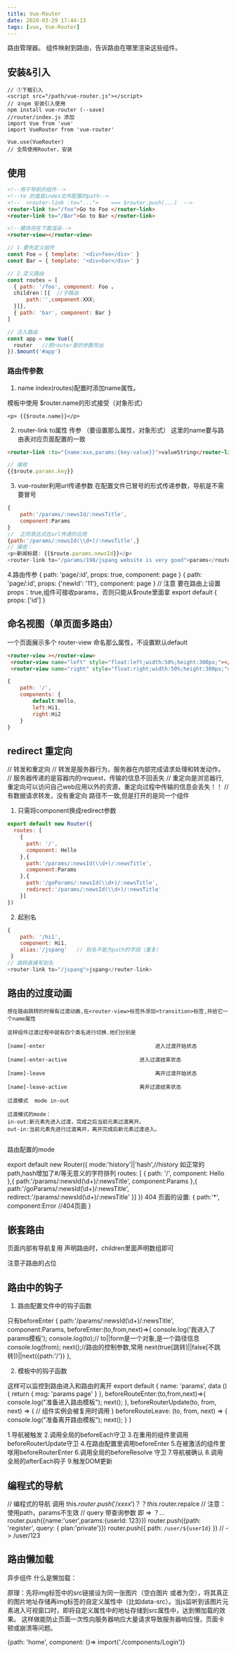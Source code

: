 ```yaml
---
title: Vue-Router
date: 2020-03-29 17:44:13
tags: [vue, Vue-Router]
---
```


路由管理器。
组件映射到路由，告诉路由在哪里渲染这些组件。

## 安装&引入
    // ①下载引入
    <script src="/path/vue-router.js"></script>
    // ②npm 安装引入使用
    npm install vue-router (--save)
    //router/index.js 添加
    import Vue from 'vue'
    import VueRouter from 'vue-router'

    Vue.use(VueRouter)   
    // 全局使用Router，安装

 ## 使用
```html
<!--用于导航的组件-->
<!--to 的值是index文件配置的path-->
<!--  <router-link :to="...">	 === $router.push(...)  -->
<router-link to="/foo">Go to Foo </router-link>﻿​
<router-link to="/Bar">Go to Bar </router-link>

<!--模块将在下面渲染-->
<router-view></router-view>
```

```js
// 1.要先定义组件
const Foo = { template: '<div>foo</div>' }
const Bar = { template: '<div>bar</div>' }

// 2.定义路由
const routes = [
  { path: '/foo', component: Foo ，
  children：[{  //子路由
      path:'',component:XXX;
  }]},
  { path: 'bar', component: Bar }
]

// 注入路由
const app = new Vue({
  router   //把router里的参数导出
}).$mount('#app')
```

### 路由传参数

1. name
index(routes)配置时添加name属性。

模板中使用 $router.name的形式接受（对象形式）

```
<p> {{$route.name}}</p>
```

2. router-link to属性 传参 （要设置那么属性，对象形式） 这里的name要与路由表对应页面配置的一致

```html
<router-link :to="{name:xxx,params:{key:value}}">valueString</router-link>
```
```js
// 接收
{{$route.params.key}}
```

3. vue-router利用url传递参数
在配置文件已冒号的形式传递参数，导航是不需要冒号

```js
{
    path:'/params/:newsId/:newsTitle',
    component:Params
}
//  正则表达式在url传递的应用
{path:'/params/:newsId(\\d+)/:newsTitle',}
// 接收： 
<p>新闻标题: {{$route.params.newsId}}</p>
<router-link to="/params/198/jspang website is very good">params</router-link>
```

4.路由传参
{ path: 'page/:id', props: true, component: page }
{ path: 'page/:id', props: {'newId': '11'}, component: page }
// 注意 要在路由上设置 props：true,组件可接收params，否则只能从$route里面拿
export default {
  props: ['id']
}
##  命名视图（单页面多路由）
一个页面展示多个 router-view 命名那么属性，不设置默认default
```html
<router-view ></router-view>
 <router-view name="left" style="float:left;width:50%;height:300px;"></router-view>
 <router-view name="right" style="float:right;width:50%;height:300px;"></router-view>
```
```js
{
    path: '/',
    components: {
        default:Hello,
        left:Hi1,
        right:Hi2
    }
}
```

## redirect 重定向
// 转发和重定向
// 转发是服务器行为，服务器在内部完成请求处理和转发动作。 
// 服务器传递的是容器内的request，传输的信息不回丢失
// 重定向是浏览器行,重定向可以访问自己web应用以外的资源，重定向过程中传输的信息会丢失！！ 
// 有数据请求转发，没有重定向
路径不一致,但是打开的是同一个组件
1. 只需将component换成redirect参数
```js
export default new Router({
  routes: [
    {
      path: '/',
      component: Hello
    },{
      path:'/params/:newsId(\\d+)/:newsTitle',
      component:Params
    },{
      path:'/goParams/:newsId(\\d+)/:newsTitle',
      redirect:'/params/:newsId(\\d+)/:newsTitle'
    }]
})
```

2. 起别名
```js
{
    path: '/hi1',
    component: Hi1,
    alias:'/jspang'   // 别名不能为path的字段（重复）
 }
// 跳转直接写别名
<router-link to="/jspang">jspang</router-link>
```


## 路由的过度动画
```
想在路由跳转的时候有过渡动画,在<router-view>标签外添加<transition>标签,并给它一个name属性

这样组件过渡过程中就有四个类名进行切换.他们分别是

[name]-enter                                   进入过渡开始状态

[name]-enter-active                       进入过渡结束状态

[name]-leave                                   离开过渡开始状态

[name]-leave-active                       离开过渡结束状态

过渡模式  mode in-out

过渡模式的mode：
in-out:新元素先进入过渡，完成之后当前元素过渡离开。
out-in:当前元素先进行过渡离开，离开完成后新元素过渡进入。
 
```
路由配置的mode

export default new Router({
    mode:'history'||'hash',//history 如正常的path,hash增加了#/等无意义的字符排列
  routes: [
    {
      path: '/',
      component: Hello
    },{
      path:'/params/:newsId(\\d+)/:newsTitle',
      component:Params
    },{
      path:'/goParams/:newsId(\\d+)/:newsTitle',
      redirect:'/params/:newsId(\\d+)/:newsTitle'
    }]
})
404 页面的设置:
{
   path:'*',
   component:Error //404页面
}
## 嵌套路由
页面内部有导航复用
声明路由时，children里面声明数组即可

注意子路由的占位

## 路由中的钩子
1. 路由配置文件中的钩子函数

只有beforeEnter
{
      path:'/params/:newsId(\\d+)/:newsTitle',
      component:Params,
      beforeEnter:(to,from,next)=>{
        console.log('我进入了params模板');
        console.log(to);// to||form是一个对象,是一个路径信息
        console.log(from);
        next();//路由的控制参数,常用 next(true[跳转]||false[不跳转])||next({path:'/'})
},

2. 模板中的钩子函数

这样可以监控到路由进入和路由的离开
export default {
  name: 'params',
  data () {
    return {
      msg: 'params page'
    }
  },
  beforeRouteEnter:(to,from,next)=>{
    console.log("准备进入路由模板");
    next();
  },
  beforeRouterUpdate(to, from, next) => {
  // 组件实例会被复用时调用
  }
  beforeRouteLeave: (to, from, next) => {
    console.log("准备离开路由模板");
    next();
  }
}

1.导航被触发
2.调用全局的beforeEach守卫
3.在重用的组件里调用beforeRouterUpdate守卫
4.在路由配置里调用beforeEnter
5.在被激活的组件里嗲用beforeRouterEnter
6.调用全局的beforeResolve 守卫
7.导航被确认
8.调用全局的afterEach钩子
9.触发DOM更新




##  编程式的导航
// 编程式的导航
调用 this.$router.push('/xxxx') 
？？ this.$router.repalce
// 注意： 使用path，params不生效
// query 带查询参数 即 => ？...
router.push({name:'user',params:{userId: 123}})
router.push({path: 'register', query: { plan:'private'}})
router.push({ path: `/user/${userId}` }) // -> /user/123


## 路由懒加载
异步组件
什么是懒加载：

原理：先将img标签中的src链接设为同一张图片（空白图片 或者为空），将其真正的图片地址存储再img标签的自定义属性中（比如data-src）。当js监听到该图片元素进入可视窗口时，即将自定义属性中的地址存储到src属性中，达到懒加载的效果。
这样做能防止页面一次性向服务器响应大量请求导致服务器响应慢，页面卡顿或崩溃等问题。

{path: 'home', component: ()=> import('./components/Login')}